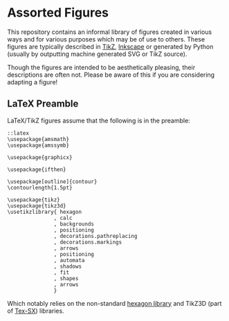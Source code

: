 Assorted Figures
================

This repository contains an informal library of figures created in various ways
and for various purposes which may be of use to others. These figures are
typically described in [TikZ](http://en.wikipedia.org/wiki/PGF/TikZ),
[Inkscape](http://inkscape.org/) or generated by Python (usually by outputting
machine generated SVG or TikZ source).

Though the figures are intended to be aesthetically pleasing, their descriptions
are often not. Please be aware of this if you are considering adapting a figure!


LaTeX Preamble
--------------

LaTeX/TikZ figures assume that the following is in the preamble:

	::latex
	\usepackage{amsmath}
	\usepackage{amssymb}
	
	\usepackage{graphicx}
	
	\usepackage{ifthen}
	
	\usepackage[outline]{contour}
	\contourlength{1.5pt}
	
	\usepackage{tikz}
	\usepackage{tikz3d}
	\usetikzlibrary{ hexagon
	               , calc
	               , backgrounds
	               , positioning
	               , decorations.pathreplacing
	               , decorations.markings
	               , arrows
	               , positioning
	               , automata
	               , shadows
	               , fit
	               , shapes
	               , arrows
	               }

Which notably relies on the non-standard [hexagon
library](https://github.com/mossblaser/tikz-hexagon) and TikZ3D (part of
[Tex-SX](http://bazaar.launchpad.net/~tex-sx/tex-sx/development/files))
libraries.
